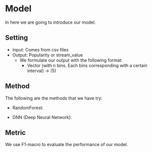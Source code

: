 # Model
In here we are going to introduce our model.
## Setting
* Input: Comes from csv files
* Output:  Popularity or stream_value
    * We formulate our output with the following format:
        * Vector (with n bins. Each bins corresponding with a certain interval) -> (5)
## Method
The following are the methods that we have try:
* RandomForest:

* DNN (Deep Neural Network):

## Metric
We use F1-macro to evaluate the performance of our model.

